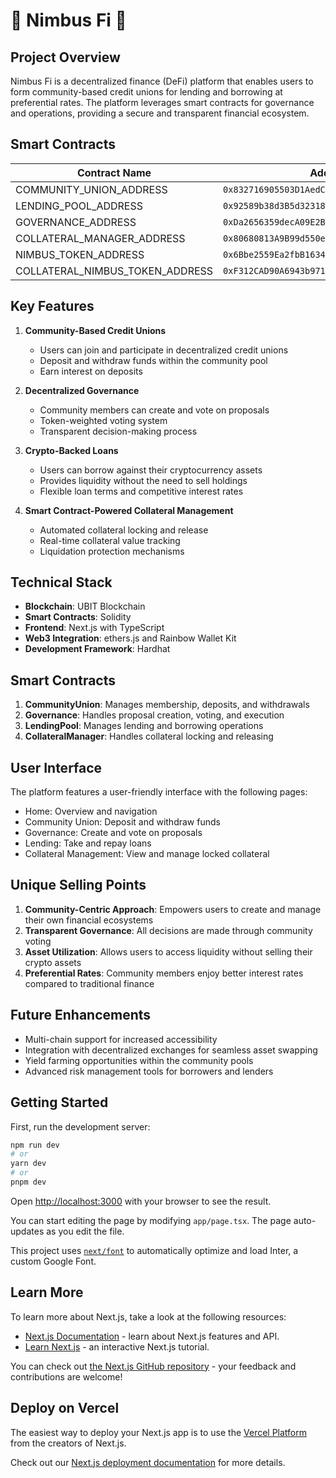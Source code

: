 # 🚀 Nimbus Fi 🚀

## Project Overview

Nimbus Fi is a decentralized finance (DeFi) platform that enables users to form community-based credit unions for lending and borrowing at preferential rates. The platform leverages smart contracts for governance and operations, providing a secure and transparent financial ecosystem.

## Smart Contracts 

| Contract Name                      | Address                                      |
|------------------------------------|----------------------------------------------|
| COMMUNITY_UNION_ADDRESS            | `0x832716905503D1AedCf324765eD3c7c49b65a57e` |
| LENDING_POOL_ADDRESS               | `0x92589b38d3B5d32318b328B985408babF4379d3F` |
| GOVERNANCE_ADDRESS                 | `0xDa2656359decA09E2Bf335CAe988421b2a740ADe` |
| COLLATERAL_MANAGER_ADDRESS         | `0x80680813A9B99d550eD5F815aA451f137A736Bd6` |
| NIMBUS_TOKEN_ADDRESS               | `0x6Bbe2559Ea2fbB1634e343AabfFA6E5bAE2d9229` |
| COLLATERAL_NIMBUS_TOKEN_ADDRESS    | `0xF312CAD90A6943b9718d3E73d0bf6f9D4b497f35` |

## Key Features

1. **Community-Based Credit Unions**
   - Users can join and participate in decentralized credit unions
   - Deposit and withdraw funds within the community pool
   - Earn interest on deposits

2. **Decentralized Governance**
   - Community members can create and vote on proposals
   - Token-weighted voting system
   - Transparent decision-making process

3. **Crypto-Backed Loans**
   - Users can borrow against their cryptocurrency assets
   - Provides liquidity without the need to sell holdings
   - Flexible loan terms and competitive interest rates

4. **Smart Contract-Powered Collateral Management**
   - Automated collateral locking and release
   - Real-time collateral value tracking
   - Liquidation protection mechanisms

## Technical Stack

- **Blockchain**: UBIT Blockchain
- **Smart Contracts**: Solidity
- **Frontend**: Next.js with TypeScript
- **Web3 Integration**: ethers.js and Rainbow Wallet Kit
- **Development Framework**: Hardhat

## Smart Contracts

1. **CommunityUnion**: Manages membership, deposits, and withdrawals
2. **Governance**: Handles proposal creation, voting, and execution
3. **LendingPool**: Manages lending and borrowing operations
4. **CollateralManager**: Handles collateral locking and releasing

## User Interface

The platform features a user-friendly interface with the following pages:

- Home: Overview and navigation
- Community Union: Deposit and withdraw funds
- Governance: Create and vote on proposals
- Lending: Take and repay loans
- Collateral Management: View and manage locked collateral

## Unique Selling Points

1. **Community-Centric Approach**: Empowers users to create and manage their own financial ecosystems
2. **Transparent Governance**: All decisions are made through community voting
3. **Asset Utilization**: Allows users to access liquidity without selling their crypto assets
4. **Preferential Rates**: Community members enjoy better interest rates compared to traditional finance

## Future Enhancements

- Multi-chain support for increased accessibility
- Integration with decentralized exchanges for seamless asset swapping
- Yield farming opportunities within the community pools
- Advanced risk management tools for borrowers and lenders


## Getting Started

First, run the development server:

```bash
npm run dev
# or
yarn dev
# or
pnpm dev
```

Open [http://localhost:3000](http://localhost:3000) with your browser to see the result.

You can start editing the page by modifying `app/page.tsx`. The page auto-updates as you edit the file.

This project uses [`next/font`](https://nextjs.org/docs/basic-features/font-optimization) to automatically optimize and load Inter, a custom Google Font.

## Learn More

To learn more about Next.js, take a look at the following resources:

- [Next.js Documentation](https://nextjs.org/docs) - learn about Next.js features and API.
- [Learn Next.js](https://nextjs.org/learn) - an interactive Next.js tutorial.

You can check out [the Next.js GitHub repository](https://github.com/vercel/next.js/) - your feedback and contributions are welcome!

## Deploy on Vercel

The easiest way to deploy your Next.js app is to use the [Vercel Platform](https://vercel.com/new?utm_medium=default-template&filter=next.js&utm_source=create-next-app&utm_campaign=create-next-app-readme) from the creators of Next.js.

Check out our [Next.js deployment documentation](https://nextjs.org/docs/deployment) for more details.
